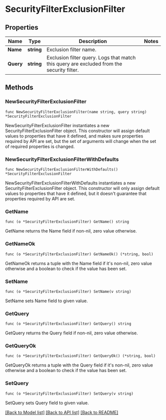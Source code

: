 # SecurityFilterExclusionFilter

## Properties

Name | Type | Description | Notes
---- | ---- | ----------- | ------
**Name** | **string** | Exclusion filter name. | 
**Query** | **string** | Exclusion filter query. Logs that match this query are excluded from the security filter. | 

## Methods

### NewSecurityFilterExclusionFilter

`func NewSecurityFilterExclusionFilter(name string, query string) *SecurityFilterExclusionFilter`

NewSecurityFilterExclusionFilter instantiates a new SecurityFilterExclusionFilter object.
This constructor will assign default values to properties that have it defined,
and makes sure properties required by API are set, but the set of arguments
will change when the set of required properties is changed.

### NewSecurityFilterExclusionFilterWithDefaults

`func NewSecurityFilterExclusionFilterWithDefaults() *SecurityFilterExclusionFilter`

NewSecurityFilterExclusionFilterWithDefaults instantiates a new SecurityFilterExclusionFilter object.
This constructor will only assign default values to properties that have it defined,
but it doesn't guarantee that properties required by API are set.

### GetName

`func (o *SecurityFilterExclusionFilter) GetName() string`

GetName returns the Name field if non-nil, zero value otherwise.

### GetNameOk

`func (o *SecurityFilterExclusionFilter) GetNameOk() (*string, bool)`

GetNameOk returns a tuple with the Name field if it's non-nil, zero value otherwise
and a boolean to check if the value has been set.

### SetName

`func (o *SecurityFilterExclusionFilter) SetName(v string)`

SetName sets Name field to given value.


### GetQuery

`func (o *SecurityFilterExclusionFilter) GetQuery() string`

GetQuery returns the Query field if non-nil, zero value otherwise.

### GetQueryOk

`func (o *SecurityFilterExclusionFilter) GetQueryOk() (*string, bool)`

GetQueryOk returns a tuple with the Query field if it's non-nil, zero value otherwise
and a boolean to check if the value has been set.

### SetQuery

`func (o *SecurityFilterExclusionFilter) SetQuery(v string)`

SetQuery sets Query field to given value.



[[Back to Model list]](../README.md#documentation-for-models) [[Back to API list]](../README.md#documentation-for-api-endpoints) [[Back to README]](../README.md)


